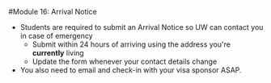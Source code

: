 #Module 16: Arrival Notice
- Students are required to submit an Arrival Notice so UW can contact you in case of emergency
  - Submit within 24 hours of arriving using the address you're **currently** living
  - Update the form whenever your contact details change
- You also need to email and check-in with your visa sponsor ASAP.
